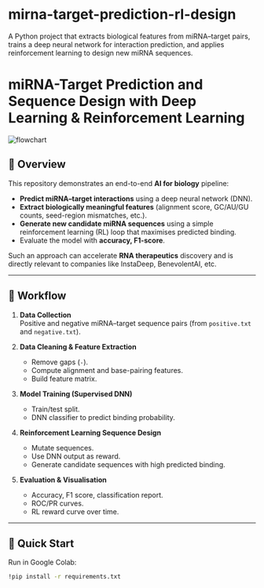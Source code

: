 # mirna-target-prediction-rl-design
A Python project that extracts biological features from miRNA–target pairs, trains a deep neural network for interaction prediction, and applies reinforcement learning to design new miRNA sequences.
# miRNA-Target Prediction and Sequence Design with Deep Learning & Reinforcement Learning

![flowchart](flowchart.png) <!-- put your flowchart image here -->

## 📑 Overview

This repository demonstrates an end-to-end **AI for biology** pipeline:

- **Predict miRNA–target interactions** using a deep neural network (DNN).
- **Extract biologically meaningful features** (alignment score, GC/AU/GU counts, seed-region mismatches, etc.).
- **Generate new candidate miRNA sequences** using a simple reinforcement learning (RL) loop that maximises predicted binding.
- Evaluate the model with **accuracy, F1-score**.

Such an approach can accelerate **RNA therapeutics** discovery and is directly relevant to companies like InstaDeep, BenevolentAI, etc.

---

## 🧬 Workflow

1. **Data Collection**  
   Positive and negative miRNA–target sequence pairs (from `positive.txt` and `negative.txt`).

2. **Data Cleaning & Feature Extraction**  
   - Remove gaps (`-`).
   - Compute alignment and base-pairing features.
   - Build feature matrix.

3. **Model Training (Supervised DNN)**  
   - Train/test split.
   - DNN classifier to predict binding probability.

4. **Reinforcement Learning Sequence Design**  
   - Mutate sequences.
   - Use DNN output as reward.
   - Generate candidate sequences with high predicted binding.

5. **Evaluation & Visualisation**  
   - Accuracy, F1 score, classification report.
   - ROC/PR curves.
   - RL reward curve over time.

---

## 🚀 Quick Start

Run in Google Colab:

```bash
!pip install -r requirements.txt
